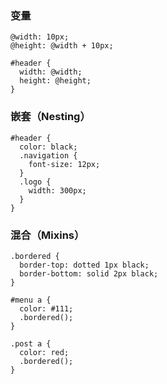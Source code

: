 ### 变量
```
@width: 10px;
@height: @width + 10px;

#header {
  width: @width;
  height: @height;
}
```

### 嵌套（Nesting）
```
#header {
  color: black;
  .navigation {
    font-size: 12px;
  }
  .logo {
    width: 300px;
  }
}
```

### 混合（Mixins）
```
.bordered {
  border-top: dotted 1px black;
  border-bottom: solid 2px black;
}

#menu a {
  color: #111;
  .bordered();
}

.post a {
  color: red;
  .bordered();
}
```